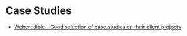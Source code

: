 # Case Studies

* [Webcredible - Good selection of case studies on their client projects](https://www.webcredible.com/case-studies)
